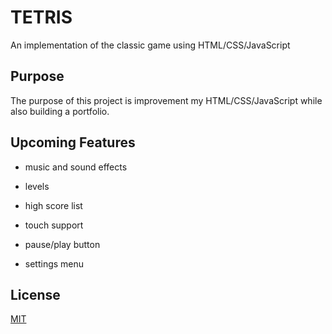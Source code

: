# TETRIS

An implementation of the classic game using HTML/CSS/JavaScript

## Purpose
The purpose of this project is improvement my HTML/CSS/JavaScript 
while also building a portfolio.

## Upcoming Features
  - music and sound effects

  - levels

  - high score list

  - touch support

  - pause/play button

  - settings menu

## License
  [MIT](https://choosealicense.com/licenses/mit/)